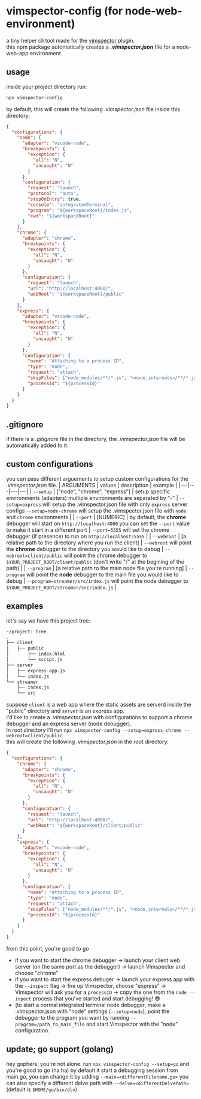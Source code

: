 # vimspector-config (for node-web-environment)

a tiny helper cli tool made for the [vimspector](https://github.com/puremourning/vimspector) plugin.<br />
this npm package automatically creates a **_.vimspector.json_** file for a node-web-app environment

## usage

inside your project directory run:

```bash
npx vimspector-config
```

by default, this will create the following _.vimspector.json_ file inside this directory:

```json
{
  "configurations": {
    "node": {
      "adapter": "vscode-node",
      "breakpoints": {
        "exception": {
          "all": "N",
          "uncaught": "N"
        }
      },
      "configuration": {
        "request": "launch",
        "protocol": "auto",
        "stopOnEntry": true,
        "console": "integratedTerminal",
        "program": "${workspaceRoot}/index.js",
        "cwd": "${workspaceRoot}"
      }
    },
    "chrome": {
      "adapter": "chrome",
      "breakpoints": {
        "exception": {
          "all": "N",
          "uncaught": "N"
        }
      },
      "configuration": {
        "request": "launch",
        "url": "http://localhost:4000/",
        "webRoot": "${workspaceRoot}/public"
      }
    },
    "express": {
      "adapter": "vscode-node",
      "breakpoints": {
        "exception": {
          "all": "N",
          "uncaught": "N"
        }
      },
      "configuration": {
        "name": "Attaching to a process ID",
        "type": "node",
        "request": "attach",
        "skipFiles": ["node_modules/**/*.js", "<node_internals>/**/*.js"],
        "processId": "${processId}"
      }
    }
  }
}
```

## .gitignore

if there is a _.gitignore_ file in the directory, the _.vimspector.json_ file will be automatically added to it.

## custom configurations

you can pass different arguements to setup custom configurations for the _.vimspector.json_ file.
| ARGUMENTS | values | description | example |
|---|---|---|---|
| `--setup` | ["node", "chrome", "express"] | setup specific environments (adapters) multiple environments are separated by "-" | `--setup=express` will setup the .vimspector.json file with only `express` server configs `--setup=node-chrome` will setup the .vimspector.json file with `node` and `chrome` environments |
| `--port` | [NUMERIC] | by default, the **chrome** debugger will start on `http://localhost:4000` you can set the `--port` value to make it start in a different port | `--port=5555` will set the chrome debugger (if presence) to run on `http://localhost:5555` |
| `--webroot` | [a relative path to the directory where you run the client] | `--webroot` will point the **chrome** debugger to the directory you would like to debug | `--webroot=client/public` will point the chrome debugger to `$YOUR_PROJECT_ROOT/client/public` (don't write "/" at the begining of the path) |
| `--program` | [a relative path to the main node file you're running] | `--program` will point the **node** debugger to the main file you would like to debug | `--program=streamer/src/index.js` will point the node debugger to `$YOUR_PROJECT_ROOT/streamer/src/index.js` |

## examples

let's say we have this project tree:

```bash
~/project: tree
.
├── client
|   ├── public
│       ├── index.html
│       └── script.js
├── server
│   ├── express-app.js
│   └── index.js
└── streamer
    ├── index.js
    └── src
```

suppose `client` is a web app where the static assets are serverd inside the "public" directory and `server` is an express app.<br />
I'd like to create a _.vimspector.json_ with configurations to support a chrome debugger and an express server (node debugger).<br />
In root directory I'll run `npx vimspector-config --setup=express-chrome --webroot=client/public`<br />
this will create the following _.vimspector.json_ in the root directory:

```json
{
  "configurations": {
    "chrome": {
      "adapter": "chrome",
      "breakpoints": {
        "exception": {
          "all": "N",
          "uncaught": "N"
        }
      },
      "configuration": {
        "request": "launch",
        "url": "http://localhost:4000/",
        "webRoot": "${workspaceRoot}/client/public"
      }
    },
    "express": {
      "adapter": "vscode-node",
      "breakpoints": {
        "exception": {
          "all": "N",
          "uncaught": "N"
        }
      },
      "configuration": {
        "name": "Attaching to a process ID",
        "type": "node",
        "request": "attach",
        "skipFiles": ["node_modules/**/*.js", "<node_internals>/**/*.js"],
        "processId": "${processId}"
      }
    }
  }
}
```

from this point, you're good to go

- if you want to start the chrome debugger -> launch your client web server (on the same port as the debugger) -> launch Vimspector and choose "chrome"
- if you want to start the express debuger -> launch your express app with the `--inspect` flag -> fire up Vimspector, choose "express" -> Vimspector will ask you for a `processID` -> copy the one from the `node --inpect` process that you've started and start debugging! 😎
- (to start a normal integrated terminal node debugger, make a .vimspector.json with "node" settings (`--setup=node`), point the debugger to the program you want by running `--program=/path_to_main_file` and start Vimspector with the "node" configuration.

## update; go support (golang)

hey gophers, you're not alone.
run `npx vimspector-config --setup=go` and you're good to go (ha ha)
by default it start a debugging session from main.go, you can change it by adding `--main=<differentFilename.go>`
you can also specify a different delve path with `--delve=<differentDelvePath>` (default is `$HOME/go/bin/dlv`)
